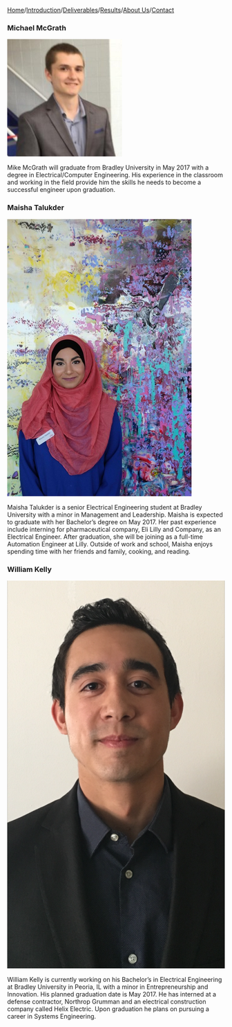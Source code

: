 
[Home](./index.md)/[Introduction](./introduction.md)/[Deliverables](./deliverables.md)/[Results](./results.md)/[About Us](./aboutus.md)/[Contact](contact.md)

### Michael McGrath

![image](Capture.PNG)

Mike McGrath will graduate from Bradley University in May 2017 with a degree in Electrical/Computer Engineering. His experience in the classroom and working in the field provide him the skills he needs to become a successful engineer upon graduation.

### Maisha Talukder

![image](IMG_2704.JPG)

Maisha Talukder is a senior Electrical Engineering student at Bradley University with a minor in Management and Leadership. Maisha is expected to graduate with her Bachelor’s degree on May 2017.  Her past experience include interning for pharmaceutical company, Eli Lilly and Company, as an Electrical Engineer. After graduation, she will be joining as a full-time Automation Engineer at Lilly. Outside of work and school, Maisha enjoys spending time with her friends and family, cooking, and reading.

### William Kelly

![image](image1.png)

William Kelly is currently working on his Bachelor’s in Electrical Engineering at Bradley University in Peoria, IL with a minor in Entrepreneurship and Innovation. His planned graduation date is May 2017. He has interned at a defense contractor, Northrop Grumman and an electrical construction company called Helix Electric. Upon graduation he plans on pursuing a career in Systems Engineering. 

